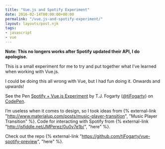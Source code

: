 ```yaml
---
title: "Vue.js and Spotify Experiment"
date: 2016-02-14T00:00:00+00:00
permalink: "/vue.js-and-spotify-experiment/"
layout: layouts/post.njk
tags: 
- javascript
- vue
---
```


**Note: This no longers works after Spotify updated their API, I do apologise.**

This is a small experiment for me to try and put together what I&#8217;ve learned when working with Vue.js.

I could be doing this all wrong with Vue, but I had fun doing it. Onwards and upwards!

<p data-height="506" data-theme-id="17863" data-slug-hash="RrvMBO" data-default-tab="result" data-user="tjFogarty" data-preview="true" class="codepen">See the Pen <a href="http://codepen.io/tjFogarty/pen/RrvMBO/">Spotify + Vue.js Experiment</a> by T.J. Fogarty (<a href="http://codepen.io/tjFogarty">@tjFogarty</a>) on <a href="http://codepen.io">CodePen</a>.

<script async src="//assets.codepen.io/assets/embed/ei.js"></script>

I&#8217;m useless when it comes to design, so I took ideas from {% external-link "http://www.materialup.com/posts/music-player-transition", "Music Player Transition" %}. Code for interacting with Spotify from {% external-link "http://jsfiddle.net/JMPerez/0u0v7e1b/", "here" %}.

Check out the repo {% external-link "https://github.com/tjFogarty/vue-spotify-preview", "here" %}.
